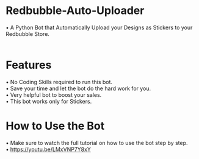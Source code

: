# Redbubble-Auto-Uploader
• A Python Bot that Automatically Upload your Designs as Stickers to your Redbubble Store.<br><br>
# Features
• No Coding Skills required to run this bot.<br>
• Save your time and let the bot do the hard work for you.<br>
• Very helpful bot to boost your sales.<br>
• This bot works only for Stickers.<br>
# How to Use the Bot
• Make sure to watch the full tutorial on how to use the bot step by step.<br>
• https://youtu.be/LMxVNP7Y8xY
